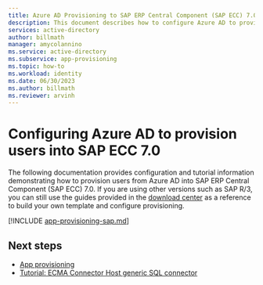 ```yaml
---
title: Azure AD Provisioning to SAP ERP Central Component (SAP ECC) 7.0
description: This document describes how to configure Azure AD to provision users into SAP ECC 7.
services: active-directory
author: billmath
manager: amycolannino
ms.service: active-directory
ms.subservice: app-provisioning
ms.topic: how-to
ms.workload: identity
ms.date: 06/30/2023
ms.author: billmath
ms.reviewer: arvinh
---
```


# Configuring Azure AD to provision users into SAP ECC 7.0
The following documentation provides configuration and tutorial information demonstrating how to provision users from Azure AD into SAP ERP Central Component (SAP ECC) 7.0. If you are using other versions such as SAP R/3, you can still use the guides provided in the [download center](https://www.microsoft.com/download/details.aspx?id=51495) as a reference to build your own template and configure provisioning.   


[!INCLUDE [app-provisioning-sap.md](../../../includes/app-provisioning-sap.md)]

## Next steps

- [App provisioning](user-provisioning.md)
- [Tutorial: ECMA Connector Host generic SQL connector](tutorial-ecma-sql-connector.md)
